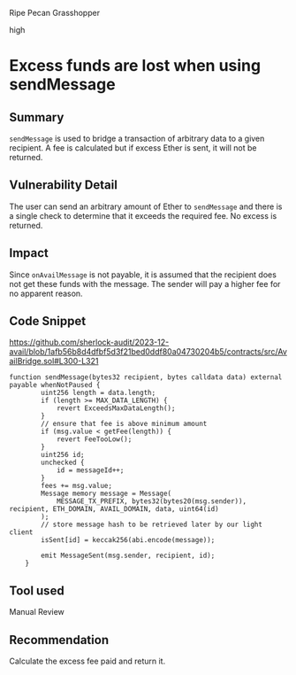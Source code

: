 Ripe Pecan Grasshopper

high

# Excess funds are lost when using sendMessage

## Summary

`sendMessage` is used to bridge a transaction of arbitrary data to a given recipient. A fee is calculated but if excess Ether is sent, it will not be returned.

## Vulnerability Detail

The user can send an arbitrary amount of Ether to `sendMessage` and there is a single check to determine that it exceeds the required fee. No excess is returned.

## Impact
Since `onAvailMessage` is not payable, it is assumed that the recipient does not get these funds with the message. The sender will pay a higher fee for no apparent reason.

## Code Snippet

https://github.com/sherlock-audit/2023-12-avail/blob/1afb56b8d4dfbf5d3f21bed0ddf80a04730204b5/contracts/src/AvailBridge.sol#L300-L321

```solidity
function sendMessage(bytes32 recipient, bytes calldata data) external payable whenNotPaused {
        uint256 length = data.length;
        if (length >= MAX_DATA_LENGTH) {
            revert ExceedsMaxDataLength();
        }
        // ensure that fee is above minimum amount
        if (msg.value < getFee(length)) {
            revert FeeTooLow();
        }
        uint256 id;
        unchecked {
            id = messageId++;
        }
        fees += msg.value;
        Message memory message = Message(
            MESSAGE_TX_PREFIX, bytes32(bytes20(msg.sender)), recipient, ETH_DOMAIN, AVAIL_DOMAIN, data, uint64(id)
        );
        // store message hash to be retrieved later by our light client
        isSent[id] = keccak256(abi.encode(message));

        emit MessageSent(msg.sender, recipient, id);
    }
```

## Tool used

Manual Review

## Recommendation
Calculate the excess fee paid and return it.